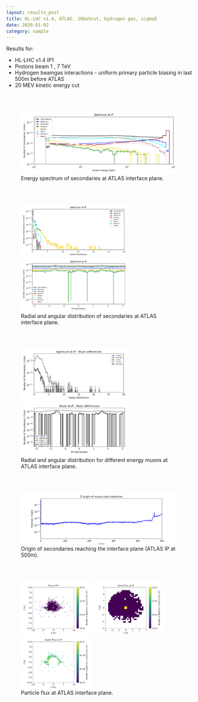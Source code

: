 ```yaml
---
layout: results_post
title: HL-LHC v1.4, ATLAS, 20GeVcut, hydrogen gas, sigmaE
date: 2020-01-02
category: sample
---
```

Results for:
   * HL-LHC v1.4 IP1
   * Protons beam 1 , 7 TeV
   * Hydrogen beamgas interactions - uniform primary particle biasing in last 500m before ATLAS
   * 20 MEV kinetic energy cut

<br>
<br>

<figure>
<img src="/public/img/output_hllhc_v1p4_ATLAS_1_500_20GeVcut_hydrogen_sigmaE/INTERFACE_PLANE_spectrum_kene_interface_plane_20GeV_output_hllhc_v1p4_ATLAS_1_500_20GeVcut_hydrogen_sigmaE.png" style="width: 60vw;">
<figcaption>Energy spectrum of secondaries at ATLAS interface plane.</figcaption>
</figure>

<br>
<br>

<figure>
<img src="/public/img/output_hllhc_v1p4_ATLAS_1_500_20GeVcut_hydrogen_sigmaE/INTERFACE_PLANE_spectrum_R_output_hllhc_v1p4_ATLAS_1_500_20GeVcut_hydrogen_sigmaE.png" style="width: 30vw;">
<img src="/public/img/output_hllhc_v1p4_ATLAS_1_500_20GeVcut_hydrogen_sigmaE/INTERFACE_PLANE_spectrum_phi_end_output_hllhc_v1p4_ATLAS_1_500_20GeVcut_hydrogen_sigmaE.png" style="width: 30vw;">
<figcaption>Radial and angular distribution of secondaries at ATLAS interface plane.</figcaption>
</figure>

<br>
<br>

<figure>
<img src="/public/img/output_hllhc_v1p4_ATLAS_1_500_20GeVcut_hydrogen_sigmaE/INTERFACE_PLANE_mu_diff_R_output_hllhc_v1p4_ATLAS_1_500_20GeVcut_hydrogen_sigmaE.png" style="width: 30vw;">
<img src="/public/img/output_hllhc_v1p4_ATLAS_1_500_20GeVcut_hydrogen_sigmaE/INTERFACE_PLANE_mu_diff_phi_output_hllhc_v1p4_ATLAS_1_500_20GeVcut_hydrogen_sigmaE.png" style="width: 30vw;">
<figcaption>Radial and angular distribution for different energy muons at ATLAS interface plane.</figcaption>
</figure>

<br>
<br>

<figure>
<img src="/public/img/output_hllhc_v1p4_ATLAS_1_500_20GeVcut_hydrogen_sigmaE/FASER_traj_output_hllhc_v1p4_ATLAS_1_500_20GeVcut_hydrogen_sigmaE.png" style="width: 60vw;">
<figcaption>Origin of secondaries reaching the interface plane (ATLAS IP at 500m).</figcaption>
</figure>

<br>
<br>

<figure>
<img src="/public/img/output_hllhc_v1p4_ATLAS_1_500_20GeVcut_hydrogen_sigmaE/flux_INTERFACE_PLANE_all_output_hllhc_v1p4_ATLAS_1_500_20GeVcut_hydrogen_sigmaE.png" style="width: 20vw;">
<img src="/public/img/output_hllhc_v1p4_ATLAS_1_500_20GeVcut_hydrogen_sigmaE/flux_INTERFACE_PLANE_in_output_hllhc_v1p4_ATLAS_1_500_20GeVcut_hydrogen_sigmaE.png" style="width: 20vw;">
<img src="/public/img/output_hllhc_v1p4_ATLAS_1_500_20GeVcut_hydrogen_sigmaE/flux_INTERFACE_PLANE_out_output_hllhc_v1p4_ATLAS_1_500_20GeVcut_hydrogen_sigmaE.png" style="width: 20vw;">
<figcaption>Particle flux at ATLAS interface plane.</figcaption>
</figure>

